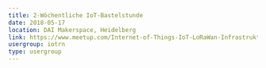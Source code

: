 ```yaml
---
title: 2-Wöchentliche IoT-Bastelstunde
date: 2018-05-17
location: DAI Makerspace, Heidelberg
link: https://www.meetup.com/Internet-of-Things-IoT-LoRaWan-Infrastruktur-4-RheinNeckar/events/rwnvnpyxhbwb/
usergroup: iotrn
type: usergroup
---
```

